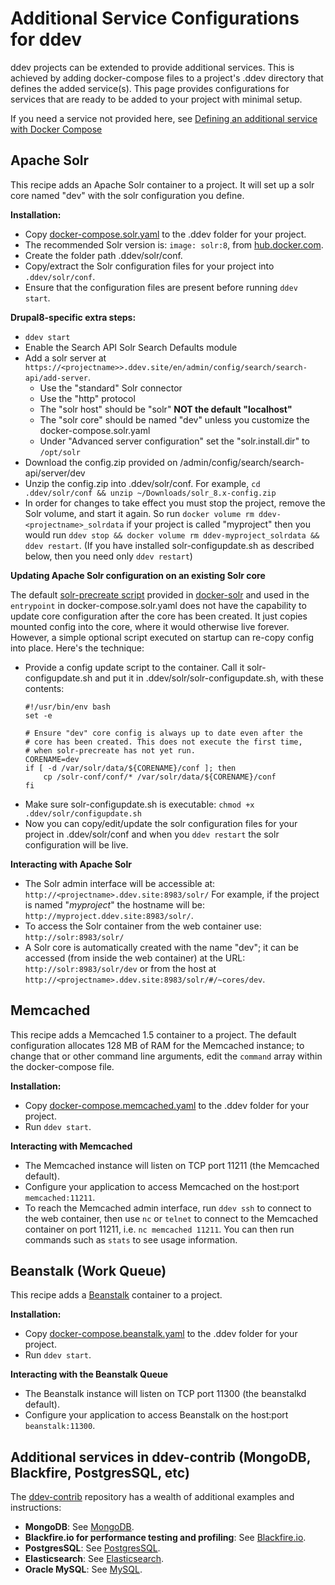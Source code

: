 <h1> Additional Service Configurations for ddev</h1>

ddev projects can be extended to provide additional services. This is achieved by adding docker-compose files to a project's .ddev directory that defines the added service(s). This page provides configurations for services that are ready to be added to your project with minimal setup.

If you need a service not provided here, see [Defining an additional service with Docker Compose](custom-compose-files.md)

## Apache Solr
This recipe adds an Apache Solr container to a project. It will set up a solr core named "dev" with the solr configuration you define.

**Installation:**

- Copy [docker-compose.solr.yaml](https://github.com/drud/ddev/tree/master/pkg/servicetest/testdata/services/docker-compose.solr.yaml) to the .ddev folder for your project.
- The recommended Solr version is: `image: solr:8`, from [hub.docker.com](https://hub.docker.com/_/solr/).
- Create the folder path .ddev/solr/conf.
- Copy/extract the Solr configuration files for your project into `.ddev/solr/conf`. 
- Ensure that the configuration files are present before running `ddev start`.

**Drupal8-specific extra steps:** 
- `ddev start`
- Enable the Search API Solr Search Defaults module 
- Add a solr server at `https://<projectname>>.ddev.site/en/admin/config/search/search-api/add-server`.
  - Use the "standard" Solr connector
  - Use the "http" protocol
  - The "solr host" should be "solr" **NOT the default "localhost"**
  - The "solr core" should be named "dev" unless you customize the docker-compose.solr.yaml
  - Under "Advanced server configuration" set the "solr.install.dir" to `/opt/solr`
- Download the config.zip provided on /admin/config/search/search-api/server/dev
- Unzip the config.zip into .ddev/solr/conf. For example, `cd .ddev/solr/conf && unzip ~/Downloads/solr_8.x-config.zip`
- In order for changes to take effect you must stop the project, remove the Solr volume, and start it again.  So run `docker volume rm ddev-<projectname>_solrdata` if your project is called "myproject" then you would run `ddev stop && docker volume rm ddev-myproject_solrdata && ddev restart`. (If you have installed solr-configupdate.sh as described below, then you need only `ddev restart`)

**Updating Apache Solr configuration on an existing Solr core**

The default [solr-precreate script](https://github.com/docker-solr/docker-solr/blob/master/scripts/solr-precreate) provided in [docker-solr](https://github.com/docker-solr/docker-solr) and used in the `entrypoint` in docker-compose.solr.yaml does not have the capability to update core configuration after the core has been created. It just copies mounted config into the core, where it would otherwise live forever. However, a simple optional script executed on startup can re-copy config into place. Here's the technique:

- Provide a config update script to the container. Call it solr-configupdate.sh and put it in .ddev/solr/solr-configupdate.sh, with these contents:
    ```
    #!/usr/bin/env bash
    set -e
    
    # Ensure "dev" core config is always up to date even after the 
    # core has been created. This does not execute the first time,
    # when solr-precreate has not yet run.
    CORENAME=dev
    if [ -d /var/solr/data/${CORENAME}/conf ]; then
        cp /solr-conf/conf/* /var/solr/data/${CORENAME}/conf
    fi  
    ```
- Make sure solr-configupdate.sh is executable: `chmod +x .ddev/solr/configupdate.sh`
- Now you can copy/edit/update the solr configuration files for your project in .ddev/solr/conf and when you `ddev restart` the solr configuration will be live.

**Interacting with Apache Solr**

- The Solr admin interface will be accessible at: `http://<projectname>.ddev.site:8983/solr/` For example, if the project is named "_myproject_" the hostname will be: `http://myproject.ddev.site:8983/solr/`.
- To access the Solr container from the web container use: `http://solr:8983/solr/`
- A Solr core is automatically created with the name "dev"; it can be accessed (from inside the web container) at the URL: `http://solr:8983/solr/dev` or from the host at `http://<projectname>.ddev.site:8983/solr/#/~cores/dev`.

## Memcached
This recipe adds a Memcached 1.5 container to a project. The default configuration allocates 128 MB of RAM for the Memcached instance; to change that or other command line arguments, edit the `command` array within the docker-compose file.

**Installation:**

- Copy [docker-compose.memcached.yaml](https://github.com/drud/ddev/tree/master/pkg/servicetest/testdata/services/docker-compose.memcached.yaml) to the .ddev folder for your project.
- Run `ddev start`.

**Interacting with Memcached**

- The Memcached instance will listen on TCP port 11211 (the Memcached default).
- Configure your application to access Memcached on the host:port `memcached:11211`.
- To reach the Memcached admin interface, run `ddev ssh` to connect to the web container, then use `nc` or `telnet` to connect to the Memcached container on port 11211, i.e. `nc memcached 11211`. You can then run commands such as `stats` to see usage information.

## Beanstalk (Work Queue)
This recipe adds a [Beanstalk](https://beanstalkd.github.io/) container to a project.

**Installation:**

- Copy [docker-compose.beanstalk.yaml](https://github.com/drud/ddev/tree/master/pkg/servicetest/testdata/services/docker-compose.beanstalkd.yaml) to the .ddev folder for your project.
- Run `ddev start`.

**Interacting with the Beanstalk Queue**

- The Beanstalk instance will listen on TCP port 11300 (the beanstalkd default).
- Configure your application to access Beanstalk on the host:port `beanstalk:11300`.

## Additional services in ddev-contrib (MongoDB, Blackfire, PostgresSQL, etc)

The [ddev-contrib](https://github.com/drud/ddev-contrib) repository has a wealth of additional examples and instructions:

* **MongoDB**: See [MongoDB](https://github.com/drud/ddev-contrib/blob/master/docker-compose-services/mongodb).
* **Blackfire.io for performance testing and profiling**: See [Blackfire.io](https://github.com/drud/ddev-contrib/blob/master/docker-compose-services/blackfire).
* **PostgresSQL**: See [PostgresSQL](https://github.com/drud/ddev-contrib/blob/master/docker-compose-services/postgres).
* **Elasticsearch**: See [Elasticsearch](https://github.com/drud/ddev-contrib/blob/master/docker-compose-services/elasticsearch).
* **Oracle MySQL**: See [MySQL](https://github.com/drud/ddev-contrib/blob/master/docker-compose-services/mysql).
